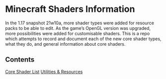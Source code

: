 # Minecraft Shaders Information

In the 1.17 snapshot 21w10a, more shader types were added for resource packs to be able to edit. As the game’s OpenGL version was upgraded, more possibilities were added for customisable shaders. This is a repo which attempts to record and document each of the new core shader types, what they do, and general information about core shaders.

## Contents
[Core Shader List](https://github.com/McTsts/mc-shaders-info/blob/main/Core%20Shader%20List.md)
[Utilities & Resources](https://github.com/McTsts/mc-shaders-info/blob/main/Utilities%20%26%20Resources.md)
